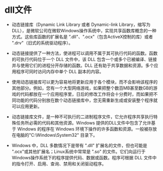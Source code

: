 # dll文件

* 动态链接库（Dynamic Link Library 或者 Dynamic-link Library，缩写为 DLL），是微软公司在微软Windows操作系统中，实现共享函数库概念的一种方式。这些库函数的扩展名是 ”.dll"、".ocx"（包含ActiveX控制的库）或者 ".drv"（旧式的系统驱动程序）。
 
* 动态链接提供了一种方法，使进程可以调用不属于其可执行代码的函数。函数的可执行代码位于一个 DLL 文件中，该 DLL 包含一个或多个已被编译、链接并与使用它们的进程分开存储的函数。DLL 还有助于共享数据和资源。多个应用程序可同时访问内存中单个 DLL 副本的内容。

* 使用动态链接库可以更为容易地将更新应用于各个模块，而不会影响该程序的其他部分。例如，您有一个大型网络游戏，如果把整个数百MB甚至数GB的游戏的代码都放在一个应用程序里，日后的修改工作将会十分费时，而如果把不同功能的代码分别放在数个动态链接库中，您无需重新生成或安装整个程序就可以应用更新。

* 动态链接库文件，是一种不可执行的二进制程序文件，它允许程序共享执行特殊任务所必需的代码和其他资源。Windows 提供的DLL文件中包含了允许基于 Windows 的程序在 Windows 环境下操作的许多函数和资源。一般被存放在电脑的"C:\Windows\System32" 目录下。

* Windows 中，DLL 多数情况下是带有 ".dll" 扩展名的文件，但也可能是 ".ocx"或其他扩展名；Linux系统中常常是 ".so" 的文件。它们向运行于 Windows操作系统下的程序提供代码、数据或函数。程序可根据 DLL 文件中的指令打开、启用、查询、禁用和关闭驱动程序。